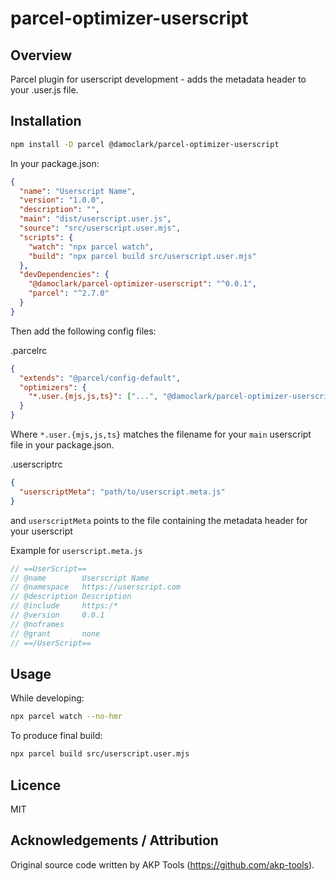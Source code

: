 # parcel-optimizer-userscript

## Overview
Parcel plugin for userscript development - adds the metadata header to your .user.js file.

## Installation

```sh
npm install -D parcel @damoclark/parcel-optimizer-userscript
```

In your package.json:
```json
{
  "name": "Userscript Name",
  "version": "1.0.0",
  "description": "",
  "main": "dist/userscript.user.js",
  "source": "src/userscript.user.mjs",
  "scripts": {
    "watch": "npx parcel watch",
    "build": "npx parcel build src/userscript.user.mjs"
  },
  "devDependencies": {
    "@damoclark/parcel-optimizer-userscript": "^0.0.1",
    "parcel": "^2.7.0"
  }
}
```
Then add the following config files:

.parcelrc
```json
{
  "extends": "@parcel/config-default",
  "optimizers": {
    "*.user.{mjs,js,ts}": ["...", "@damoclark/parcel-optimizer-userscript"]
  }
}
```
Where `*.user.{mjs,js,ts}` matches the filename for your `main` userscript file in your package.json.  

.userscriptrc
```json
{
  "userscriptMeta": "path/to/userscript.meta.js"
}
```
and `userscriptMeta` points to the file containing the metadata header for your userscript

Example for `userscript.meta.js`
```js
// ==UserScript==
// @name        Userscript Name
// @namespace   https://userscript.com
// @description Description
// @include     https:/*
// @version     0.0.1
// @noframes
// @grant       none
// ==/UserScript==
```

## Usage

While developing:
```sh
npx parcel watch --no-hmr
```

To produce final build:
```sh
npx parcel build src/userscript.user.mjs
```

## Licence

MIT

## Acknowledgements / Attribution

Original source code written by AKP Tools (https://github.com/akp-tools).

